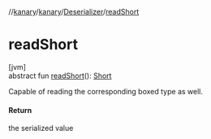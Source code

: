 //[kanary](../../../index.md)/[kanary](../index.md)/[Deserializer](index.md)/[readShort](read-short.md)

# readShort

[jvm]\
abstract fun [readShort](read-short.md)(): [Short](https://kotlinlang.org/api/latest/jvm/stdlib/kotlin/-short/index.html)

Capable of reading the corresponding boxed type as well.

#### Return

the serialized value
